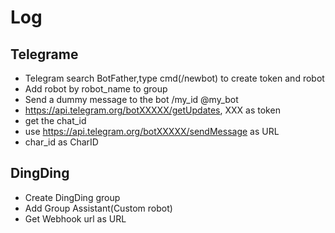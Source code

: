 # Log

## Telegrame

- Telegram search BotFather,type cmd(/newbot) to create token and robot
- Add robot by robot_name to group
- Send a dummy message to the bot /my_id @my_bot
- https://api.telegram.org/botXXXXX/getUpdates, XXX as token
- get the chat_id
- use https://api.telegram.org/botXXXXX/sendMessage as URL
- char_id as CharID

## DingDing

- Create DingDing group
- Add Group Assistant(Custom robot)
- Get Webhook url as URL
